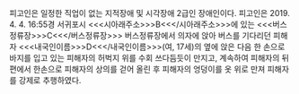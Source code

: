 피고인은 일정한 직업이 없는 지적장애 및 시각장애 2급인 장애인이다.
피고인은 2019. 4. 4. 16:55경 서귀포시 <<<시아래주소>>>B<<</시아래주소>>>에 있는 <<<버스정류장>>>C<<</버스정류장>>> 버스정류장에서 의자에 앉아 버스를 기다리던 피해자 <<<내국인이름>>>D<<</내국인이름>>>(여, 17세)의 옆에 앉은 다음 한 손으로 바지를 입고 있는 피해자의 허벅지 위를 수회 쓰다듬듯이 만지고, 계속하여 피해자의 뒤편에서 한손으로 피해자의 상의를 걷어 올린 후 피해자의 엉덩이를 옷 위로 만져 피해자를 강제로 추행하였다.